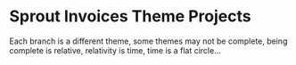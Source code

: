 # Sprout Invoices Theme Projects

Each branch is a different theme, some themes may not be complete, being complete is relative, relativity is time, time is a flat circle...
